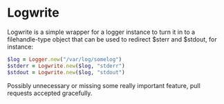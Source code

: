 Logwrite
================================

Logwrite is a simple wrapper for a logger instance to turn it in to
a filehandle-type object that can be used to redirect $sterr and
$stdout, for instance:

```ruby
$log = Logger.new("/var/log/somelog")
$stderr = Logwrite.new($log, "stderr")
$stdout = Logwrite.new($log, "stdout")
```

Possibly unnecessary or missing some really important feature, pull requests accepted gracefully.
